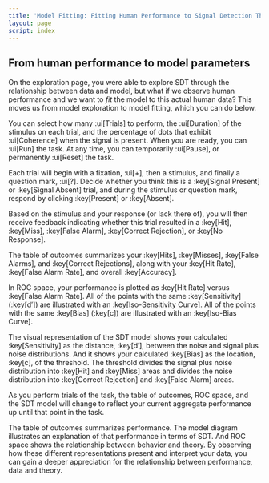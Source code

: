 ```yaml
---
title: 'Model Fitting: Fitting Human Performance to Signal Detection Theory'
layout: page
script: index
---
```


## From human performance to model parameters

On the exploration page, you were able to explore SDT through the relationship between data and
model, but what if we observe human performance and we want to *fit* the model to this actual human
data? This moves us from model exploration to model fitting, which you can do below.

You can select how many :ui[Trials] to perform, the :ui[Duration] of the stimulus on each trial, and
the percentage of dots that exhibit :ui[Coherence] when the signal is present. When you are ready,
you can :ui[Run] the task. At any time, you can temporarily :ui[Pause], or permanently :ui[Reset]
the task.

Each trial will begin with a fixation, :ui[+], then a stimulus, and finally a question mark, :ui[?].
Decide whether you think this is a :key[Signal Present] or :key[Signal Absent] trial, and during the
stimulus or question mark, respond by clicking :key[Present] or :key[Absent].

Based on the stimulus and your response (or lack there of), you will then receive feedback
indicating whether this trial resulted in a :key[Hit], :key[Miss], :key[False Alarm], :key[Correct
Rejection], or :key[No Response].

The table of outcomes summarizes your :key[Hits], :key[Misses], :key[False Alarms], and :key[Correct
Rejections], along with your :key[Hit Rate], :key[False Alarm Rate], and overall :key[Accuracy].

In ROC space, your performance is plotted as :key[Hit Rate] versus :key[False Alarm Rate]. All of
the points with the same :key[Sensitivity] (:key[d′]) are illustrated with an :key[Iso-Sensitivity
Curve]. All of the points with the same :key[Bias] (:key[c]) are illustrated with an :key[Iso-Bias
Curve].

The visual representation of the SDT model shows your calculated :key[Sensitivity] as the distance,
:key[d′], between the noise and signal plus noise distributions. And it shows your calculated
:key[Bias] as the location, :key[c], of the threshold. The threshold divides the signal plus noise
distribution into :key[Hit] and :key[Miss] areas and divides the noise distribution into
:key[Correct Rejection] and :key[False Alarm] areas.

As you perform trials of the task, the table of outcomes, ROC space, and the SDT model will change
to reflect your current aggregate performance up until that point in the task.

<sdt-example-human>
  <sdt-control coherence=".5" trials="10" duration="1000" run pause reset></sdt-control>
  <rdk-task coherence=".5" trials="10" duration="1000" wait="1000" iti="1000"></rdk-task>
  <sdt-response interactive trial feedback="outcome"></sdt-response>
  <sdt-table numeric summary="stimulusRates accuracy" hits="0" misses="0" false-alarms="0" correct-rejections="0">
    </sdt-table>
  <roc-space point="all" iso-d="all" iso-c="all" far=".5" hr=".5"></roc-space>
  <sdt-model threshold bias distributions sensitivity histogram color="outcome" d="0" c="0">
    </sdt-model>
</sdt-example-human>

The table of outcomes summarizes performance. The model diagram illustrates an explanation of that
performance in terms of SDT. And ROC space shows the relationship between behavior and theory. By
observing how these different representations present and interpret your data, you can gain a deeper
appreciation for the relationship between performance, data and theory.
